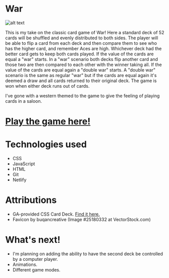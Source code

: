 # War
![alt text](https://github.com/trentonwahr/war-game/blob/main/war-screenshot.png?raw=true)


This is my take on the classic card game of War! Here a standard deck of 52 cards will be shuffled and evenly distributed to both sides. The player will be able to flip a card from each deck and then compare them to see who has the higher card, and remember Aces are high. Whichever deck had the better card gets to keep both cards played. If the value of the cards are equal a "war" starts. In a "war" scenario both decks flip another card and those two are then compared to each other with the winner taking all. If the value of the cards are equal again a "double war" starts. A "double war" scenario is the same as regular "war" but if the cards are equal again it's deemed a draw and all cards returned to their original deck. The game is won when either deck runs out of cards.

I've gone with a western themed to the game to give the feeling of playing cards in a saloon.
# [Play the game here!](https://war-twahr.netlify.app/)
# Technologies used
- CSS
- JavaScript
- HTML
- Git
- Netlify
# Attributions
- GA-provided CSS Card Deck. [Find it here.](https://github.com/SEI-Remote/css-card-deck)
- Favicon by buqancreative (Image #25180332 at VectorStock.com)
# What's next!
- I'm planning on adding the ability to have the second deck be controlled by a computer player.
- Animations.
- Different game modes.
